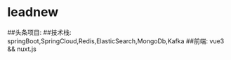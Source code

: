 # leadnew
##头条项目:
##技术栈: springBoot,SpringCloud,Redis,ElasticSearch,MongoDb,Kafka
##前端: vue3 && nuxt.js

